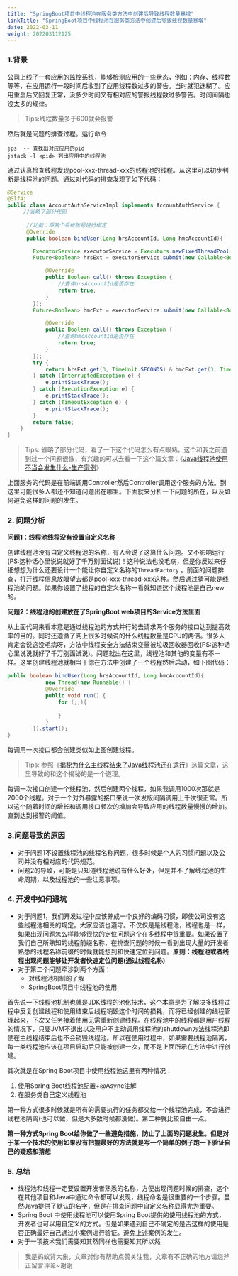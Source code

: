 ```yaml
---
title: "SpringBoot项目中线程池在服务类方法中创建后导致线程数量暴增"
linkTitle: "SpringBoot项目中线程池在服务类方法中创建后导致线程数量暴增"
date: 2022-03-11
weight: 202203112125
---
```


### 1.背景

公司上线了一套应用的监控系统，能够检测应用的一些状态，例如：内存、线程数等等，在应用运行一段时间后收到了应用线程数过多的警告。当时就犯迷糊了。应用重启后又回复正常，没多少时间又有相对应的警报线程数过多警告。时间间隔也没太多的规律。

> Tips:线程数量多于600就会报警

然后就是问题的排查过程。运行命令

```shell
jps  -- 查找出对应应用的pid
jstack -l <pid> 列出应用中的线程池
```

通过认真检查线程发现pool-xxx-thread-xxx的线程池的线程。从这里可以初步判断是线程池的问题。通过对代码的排查发现了如下代码：

```java
@Service
@Slf4j
public class AccountAuthServiceImpl implements AccountAuthService {
     //省略了部分代码
    
      //功能：将两个系统账号进行绑定
      @Override
      public boolean bindUser(Long hrsAccountId, Long hmcAccountId){

        ExecutorService executorService = Executors.newFixedThreadPool(Runtime.getRuntime().availableProcessors()*2);
        Future<Boolean> hrsExt = executorService.submit(new Callable<Boolean>() {

            @Override
            public Boolean call() throws Exception {
                //查询hrsAccountId是否存在
                return true;
            }
        });
        Future<Boolean> hmcExt = executorService.submit(new Callable<Boolean>() {

            @Override
            public Boolean call() throws Exception {
                //查询hmcAccountId是否存在
                return true;
            }
        });
        try {
            return hrsExt.get(3, TimeUnit.SECONDS) & hmcExt.get(3, TimeUnit.SECONDS);
        } catch (InterruptedException e) {
            e.printStackTrace();
        } catch (ExecutionException e) {
            e.printStackTrace();
        } catch (TimeoutException e) {
            e.printStackTrace();
        }
        return false;
    }
}
```

> Tips: 省略了部分代码，看了一下这个代码怎么有点眼熟。这个和我之前遇到过一个问题很像，有兴趣的可以去看一下这个篇文章：《[Java线程池使用不当会发生什么-生产案例](https://juejin.cn/post/7058495829572583461)》

上面服务的代码是在前端调用Controller然后Controller调用这个服务的方法。到这里可能很多人都还不知道问题出在哪里。下面就来分析一下问题的所在，以及如何避免这样的问题的发生。

### 2. 问题分析

**问题1：线程池线程没有设置自定义名称**

​     创建线程池没有自定义线程池的名称，有人会说了这算什么问题。又不影响运行(PS:这种话心里说说就好了千万别面试说)！这种说法也没毛病，但是你反过来仔细想想为什么还要设计一个能让你自定义名称的`ThreadFactory` 。前面的问题排查，打开线程信息放眼望去都是pool-xxx-thread-xxx这种。然后通过猜可能是线程池的问题。如果你设置了线程的自定义名称一看就知道这个线程池是自己new的。

**问题2：线程池的创建放在了SpringBoot web项目的Service方法里面**

   从上面代码来看本意是通过线程池的方式并行的去请求两个服务的接口达到提高效率的目的。同时还遵循了网上很多时候说的什么线程数量是CPU的两倍。很多人肯定会说这没毛病呀，方法中线程安全方法结束变量被垃圾回收器回收(PS:这种话心里说说就好了千万别面试说)。问题就出在这里，线程池和其他的变量有不一样。这里创建线程池就相当于你在方法中创建了一个线程然后启动，如下图代码：

```java
public boolean bindUser(Long hrsAccountId, Long hmcAccountId){
            new Thread(new Runnable() {
            @Override
            public void run() {
                for (;;){
                    
                }
            }
        }).start();
}
```

每调用一次接口都会创建类似如上图创建线程。

> Tips: 参照《[揭秘为什么主线程结束了Java线程池还在运行](https://juejin.cn/post/7059042741509947405)》这篇文章，这里导致的和这个揭秘的是一个道理。

每调一次接口创建一个线程池，然后创建两个线程，如果我调用1000次那就是2000个线程。对于一个对外暴露的接口来说一次发版间隔调用上千次很正常。所以这个随着时间的增长和调用接口频次的增加会导致应用的线程数量慢慢的增加。直到达到报警的阈值。

### 3.问题导致的原因

- 对于问题1不设置线程池的线程名称问题，很多时候是个人的习惯问题以及公司并没有相对应的代码规范。
- 问题2的导致，可能是只知道线程池说有什么好处，但是并不了解线程池的生命周期，以及线程池的一些注意事项。

### 4. 开发中如何避坑

- 对于问题1，我们开发过程中应该养成一个良好的编码习惯，即使公司没有这些线程池相关的规定。大家应该也遵守。不仅仅是是线程池，线程也是一样，如果出现问题怎么样能够很快的定位问题这个在多线程中很重要。如果设置了我们自己所熟知的线程前缀名称，在排查问题的时候一看到出现大量的开发者熟悉的线程名称前缀的时候就能想到和快速定位到问题。**原则：线程池或者线程出现问题能够让开发者快速定位问题(通过线程名称)**
- 对于第二个问题牵涉到两个方面：
  - 对线程池机制的了解
  - SpringBoot项目中线程池的使用

首先说一下线程池机制也就是JDK线程的池化技术，这个本意是为了解决多线程过程中反复创建线程和使用结束后线程销毁这个时间的损耗，而将已经创建的线程管理起来，下次又任务接着使用无需重新创建线程。在线程池中的线程都是用户线程的情况下，只要JVM不退出以及用户不主动调用线程池的shutdown方法线程池即使在主线程结束后也不会销毁线程池。所以在使用过程中，如果需要线程池隔离，每一类线程池应该在项目启动后只能被创建一次，而不是上面所示在方法中进行创建。

其次就是在Spring Boot项目中使用线程池这里有两种情况：

1. 使用Spring Boot线程池配置+@Async注解
2. 在服务类自己定义线程池

第一种方式很多时候就是所有的需要执行的任务都交给一个线程池完成，不会进行线程池隔离(也可以做，但是大多数时候都没做)。第二种就比较自由一点。

**第一种方式Spring Boot给你做了一些避免措施，防止了上面的问题发生。但是对于某一个技术的使用如果没有把握最好的方法就是写一个简单的例子跑一下验证自己的疑惑和猜想**

### 5. 总结

- 线程池和线程一定要设置开发者熟悉的名称，方便出现问题时候的排查，这个在其他项目和Java中通过命令都可以发现，线程命名是很重要的一个步骤。虽然Java提供了默认的名字，但是在排查问题中自定义名称显得尤为重要。
- Spring Boot 中使用线程池可以使用Spring Boot提供的使用线程池的方式，开发者也可以用自定义的方式。但是如果遇到自己不确定的是否这样的使用是否正确最好自己通过小案例进行验证。避免上述案例的发生。
- 对于一项技术我们需要知其然同样也需要知其所以然

> 我是蚂蚁背大象，文章对你有帮助点赞关注我，文章有不正确的地方请您斧正留言评论~谢谢